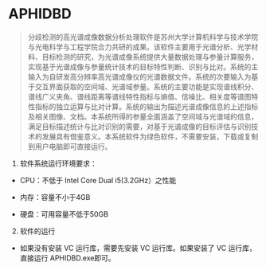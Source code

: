 # APHIDBD

> 分歧检测的高光谱成像数据分析处理软件是苏州大学计算机科学与技术学院与光电科学与工程学院合力共研的成果。该软件主要用于光谱分析、光学材料、目标检测的研究，为光谱成像系统提供大量数据处理与参量计算服务，实现基于光谱成像与参量统计技术的目标特性判断、识别与比对。系统的主输入为自研发高分辨率高光谱成像仪的光谱数据文件。系统的次要输入为基于交互界面获取的空间域、光谱域参量。系统的主要功能是实现谱线积分、谱线广义夹角、谱线距离等谱线特性指标与熵值、信噪比、相关度等谱图特性指标的独立运算与比对计算。系统的输出为描述光谱成像信息的上述指标及相关图像、文档。本系统所得的参量全面涵盖了空间域与光谱域的信息，满足目标描述统计与比对识别的需要，对基于光谱成像的目标评估与识别技术的发展具有借鉴意义。本系统软件为绿色软件，不需要安装，下载或复制到用户电脑即可直接运行。

1. 软件系统运行环境要求：

- CPU：不低于 Intel Core Dual i5(3.2GHz）之性能

- 内存：容量不小于4GB

- 硬盘：可用容量不低于50GB

2. 软件的运行

- 如果没有安装 VC 运行库，需要先安装 VC 运行库。如果安装了 VC 运行库，直接运行 APHIDBD.exe即可。
